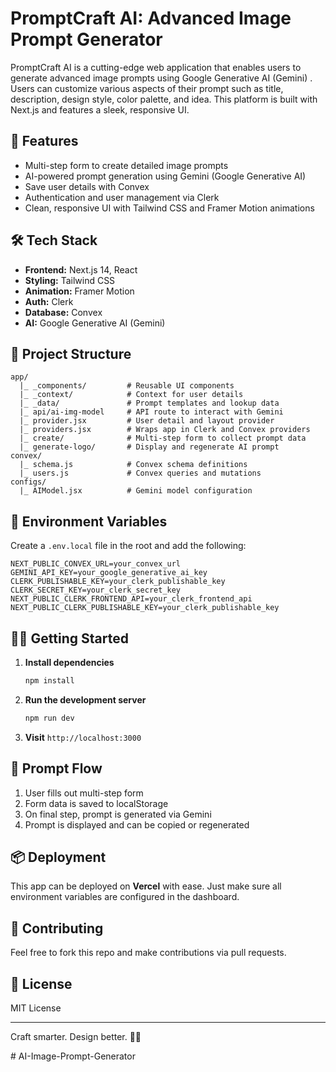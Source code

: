 # PromptCraft AI: Advanced Image Prompt Generator

PromptCraft AI is a cutting-edge web application that enables users to generate advanced image prompts using Google Generative AI (Gemini) . Users can customize various aspects of their prompt such as title, description, design style, color palette, and idea. This platform is built with Next.js and features a sleek, responsive UI.

## 🚀 Features

- Multi-step form to create detailed image prompts
- AI-powered prompt generation using Gemini (Google Generative AI)
- Save user details  with Convex
- Authentication and user management via Clerk
- Clean, responsive UI with Tailwind CSS and Framer Motion animations

## 🛠️ Tech Stack

- **Frontend:** Next.js 14, React
- **Styling:** Tailwind CSS
- **Animation:** Framer Motion
- **Auth:** Clerk
- **Database:** Convex
- **AI:** Google Generative AI (Gemini)

## 📁 Project Structure

```
app/
  |_ _components/         # Reusable UI components
  |_ _context/            # Context for user details
  |_ _data/               # Prompt templates and lookup data
  |_ api/ai-img-model     # API route to interact with Gemini
  |_ provider.jsx         # User detail and layout provider
  |_ providers.jsx        # Wraps app in Clerk and Convex providers
  |_ create/              # Multi-step form to collect prompt data
  |_ generate-logo/       # Display and regenerate AI prompt
convex/
  |_ schema.js            # Convex schema definitions
  |_ users.js             # Convex queries and mutations
configs/
  |_ AIModel.jsx          # Gemini model configuration
```

## 🔐 Environment Variables

Create a `.env.local` file in the root and add the following:

```env
NEXT_PUBLIC_CONVEX_URL=your_convex_url
GEMINI_API_KEY=your_google_generative_ai_key
CLERK_PUBLISHABLE_KEY=your_clerk_publishable_key
CLERK_SECRET_KEY=your_clerk_secret_key
NEXT_PUBLIC_CLERK_FRONTEND_API=your_clerk_frontend_api
NEXT_PUBLIC_CLERK_PUBLISHABLE_KEY=your_clerk_publishable_key
```

## 🧑‍💻 Getting Started

1. **Install dependencies**

   ```bash
   npm install
   ```

2. **Run the development server**

   ```bash
   npm run dev
   ```

3. **Visit** `http://localhost:3000`

## 🧠 Prompt Flow

1. User fills out multi-step form
2. Form data is saved to localStorage
3. On final step, prompt is generated via Gemini
4. Prompt is displayed and can be copied or regenerated

## 📦 Deployment

This app can be deployed on **Vercel** with ease. Just make sure all environment variables are configured in the dashboard.

## 🤝 Contributing

Feel free to fork this repo and make contributions via pull requests.

## 📄 License

MIT License

---

Craft smarter. Design better. 🎨✨

#   A I - I m a g e - P r o m p t - G e n e r a t o r  
 